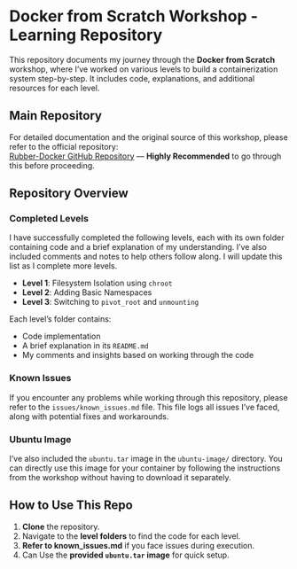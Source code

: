 # Docker from Scratch Workshop - Learning Repository

This repository documents my journey through the **Docker from Scratch** workshop, where I’ve worked on various levels to build a containerization system step-by-step. It includes code, explanations, and additional resources for each level.

## Main Repository

For detailed documentation and the original source of this workshop, please refer to the official repository:  
[Rubber-Docker GitHub Repository](https://github.com/Fewbytes/rubber-docker/tree/master/docs) — **Highly Recommended** to go through this before proceeding.

## Repository Overview

### Completed Levels

I have successfully completed the following levels, each with its own folder containing code and a brief explanation of my understanding. I’ve also included comments and notes to help others follow along. I will update this list as I complete more levels.

- **Level 1**: Filesystem Isolation using `chroot`
- **Level 2**: Adding Basic Namespaces
- **Level 3**: Switching to `pivot_root` and `unmounting`

Each level’s folder contains:
- Code implementation
- A brief explanation in its `README.md`
- My comments and insights based on working through the code

### Known Issues

If you encounter any problems while working through this repository, please refer to the `issues/known_issues.md` file. This file logs all issues I’ve faced, along with potential fixes and workarounds.

### Ubuntu Image

I’ve also included the `ubuntu.tar` image in the `ubuntu-image/` directory. You can directly use this image for your container by following the instructions from the workshop without having to download it separately.

## How to Use This Repo

1. **Clone** the repository.
2. Navigate to the **level folders** to find the code for each level.
3. **Refer to known_issues.md** if you face issues during execution.
4. Can Use the **provided `ubuntu.tar` image** for quick setup.
